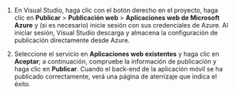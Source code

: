 
1. En Visual Studio, haga clic con el botón derecho en el proyecto, haga clic en **Publicar** > **Publicación web** > **Aplicaciones web de Microsoft Azure** y (si es necesario) inicie sesión con sus credenciales de Azure. Al iniciar sesión, Visual Studio descarga y almacena la configuración de publicación directamente desde Azure.

2. Seleccione el servicio en **Aplicaciones web existentes** y haga clic en **Aceptar**; a continuación, compruebe la información de publicación y haga clic en **Publicar**. Cuando el back-end de la aplicación móvil se ha publicado correctamente, verá una página de aterrizaje que indica el éxito.

<!---HONumber=Oct15_HO3-->